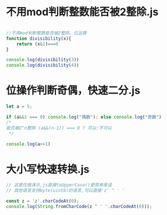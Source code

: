 # 不用mod判断整数能否被2整除.js
```js

//不用mod判断整数能否被2整除，位运算
function divisibility(x){
    return (x&1)===0
}

console.log(divisibility(3))
console.log(divisibility(4))

```

# 位操作判断奇偶，快速二分.js
```js
let a = 5;

if (a&&1 === 0) console.log("偶数"); else console.log("奇数")
/*
能否被2^n整除 (a&&(n-1)) === 0 ? 可以:不可以
 */

console.log(a>>1)
```

# 大小写快速转换.js
```js
// 这里仅做演示,js直接toUpperCase()更简单易读
// 其他语言支持byte(uint8)的语言,可以直接'z' ^ ' '

const z = 'z'.charCodeAt(0);
console.log(String.fromCharCode(z ^ ' '.charCodeAt(0)));
```
